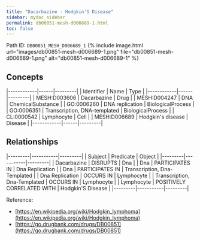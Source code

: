 ```yaml
---
title: "Dacarbazine - Hodgkin'S Disease"
sidebar: mydoc_sidebar
permalink: db00851-mesh-d006689-1.html
toc: false 
---
```



Path ID: `DB00851_MESH_D006689_1`
{% include image.html url="images/db00851-mesh-d006689-1.png" file="db00851-mesh-d006689-1.png" alt="db00851-mesh-d006689-1" %}

## Concepts

|------------|------|---------|
| Identifier | Name | Type    |
|------------|------|---------|
| MESH:D003606 | Dacarbazine | Drug |
| MESH:D004247 | DNA | ChemicalSubstance |
| GO:0006260 | DNA replication | BiologicalProcess |
| GO:0006351 | Transcription, DNA-templated | BiologicalProcess |
| CL:0000542 | Lymphocyte | Cell |
| MESH:D006689 | Hodgkin's disease | Disease |
|------------|------|---------|

## Relationships

|---------|-----------|---------|
| Subject | Predicate | Object  |
|---------|-----------|---------|
| Dacarbazine | DISRUPTS | Dna |
| Dna | PARTICIPATES IN | Dna Replication |
| Dna | PARTICIPATES IN | Transcription, Dna-Templated |
| Dna Replication | OCCURS IN | Lymphocyte |
| Transcription, Dna-Templated | OCCURS IN | Lymphocyte |
| Lymphocyte | POSITIVELY CORRELATED WITH | Hodgkin'S Disease |
|---------|-----------|---------|

Reference: 
  - [https://en.wikipedia.org/wiki/Hodgkin_lymphoma](https://en.wikipedia.org/wiki/Hodgkin_lymphoma)
  - [https://go.drugbank.com/drugs/DB00851](https://go.drugbank.com/drugs/DB00851)
